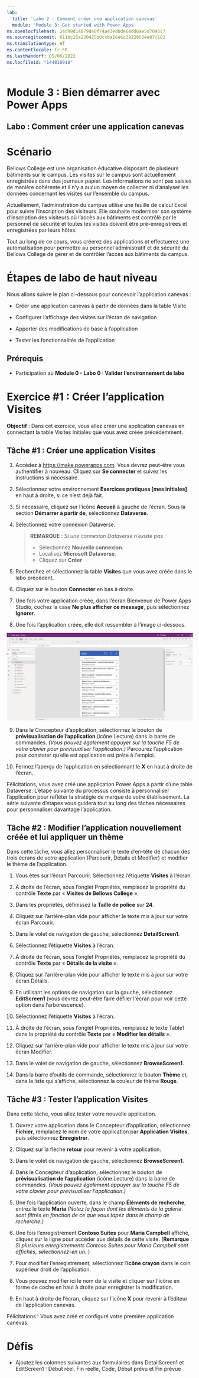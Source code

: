 ```yaml
---
lab:
  title: 'Labo 2 : Comment créer une application canevas'
  module: 'Module 3: Get started with Power Apps'
ms.openlocfilehash: 24d99d14079d40f74a43ed0de64dd6ae5d7046c7
ms.sourcegitcommit: 0118c25a230425d0ccba16e6c3922053ee07c183
ms.translationtype: HT
ms.contentlocale: fr-FR
ms.lasthandoff: 05/06/2022
ms.locfileid: "144810918"
---
```

# <a name="module-3-get-started-with-power-apps"></a>Module 3 : Bien démarrer avec Power Apps
## <a name="lab-how-to-build-a-canvas-app"></a>Labo : Comment créer une application canevas

# <a name="scenario"></a>Scénario

Bellows College est une organisation éducative disposant de plusieurs bâtiments sur le campus. Les visites sur le campus sont actuellement enregistrées dans des journaux papier. Les informations ne sont pas saisies de manière cohérente et il n’y a aucun moyen de collecter ni d’analyser les données concernant les visites sur l’ensemble du campus.

Actuellement, l’administration du campus utilise une feuille de calcul Excel pour suivre l’inscription des visiteurs. Elle souhaite moderniser son système d’inscription des visiteurs où l’accès aux bâtiments est contrôlé par le personnel de sécurité et toutes les visites doivent être pré-enregistrées et enregistrées par leurs hôtes.

Tout au long de ce cours, vous créerez des applications et effectuerez une automatisation pour permettre au personnel administratif et de sécurité du Bellows College de gérer et de contrôler l’accès aux bâtiments du campus.

# <a name="high-level-lab-steps"></a>Étapes de labo de haut niveau

Nous allons suivre le plan ci-dessous pour concevoir l’application canevas :

-   Créer une application canevas à partir de données dans la table Visite

-   Configurer l’affichage des visites sur l’écran de navigation

-   Apporter des modifications de base à l’application

-   Tester les fonctionnalités de l’application

## <a name="prerequisites"></a>Prérequis

-   Participation au **Module 0 - Labo 0 : Valider l’environnement de labo**

# <a name="exercise-1-create-visits-app"></a>Exercice \#1 : Créer l’application Visites

**Objectif** : Dans cet exercice, vous allez créer une application canevas en connectant la table Visites Initiales que vous avez créée précédemment.

## <a name="task-1-create-a-visits-app"></a>Tâche \#1 : Créer une application Visites

1.  Accédez à <https://make.powerapps.com>. Vous devrez peut-être vous authentifier à nouveau. Cliquez sur **Se connecter** et suivez les instructions si nécessaire.

2.  Sélectionnez votre environnement **Exercices pratiques [mes initiales]** en haut à droite, si ce n’est déjà fait.

3.  Si nécessaire, cliquez sur l’icône **Accueil** à gauche de l’écran. Sous la section **Démarrer à partir de**, sélectionnez **Dataverse**.

4.  Sélectionnez votre connexion Dataverse. 

    >   **REMARQUE :** *Si une connexion Dataverse n’existe pas :*
    >   -   Sélectionnez **Nouvelle connexion**.
    >   -   Localisez **Microsoft Dataverse**.
    >   -   Cliquez sur **Créer**

5.  Recherchez et sélectionnez la table **Visites** que vous avez créée dans le labo précédent.

6.  Cliquez sur le bouton **Connecter** en bas à droite.

7.  Une fois votre application créée, dans l’écran Bienvenue de Power Apps Studio, cochez la case **Ne plus afficher ce message**, puis sélectionnez **Ignorer**.

8.  Une fois l’application créée, elle doit ressembler à l’image ci-dessous.

![Application canevas créée à partir des données Visite.](media/2-canvas-app-from-data.png)

9. Dans le Concepteur d’application, sélectionnez le bouton de **prévisualisation de l’application** (icône Lecture) dans la barre de commandes. *(Vous pouvez également appuyer sur la touche F5 de votre clavier pour prévisualiser l’application.)* Parcourez l’application pour constater qu’elle est application est prête à l'emploi.

10. Fermez l’aperçu de l’application en sélectionnant le **X** en haut à droite de l’écran.

Félicitations, vous avez créé une application Power Apps à partir d’une table Dataverse. L’étape suivante du processus consiste à personnaliser l’application pour refléter la stratégie de marque de votre établissement. La série suivante d’étapes vous guidera tout au long des tâches nécessaires pour personnaliser davantage l’application.

## <a name="task-2-modify-and-theme-the-newly-created-app"></a>Tâche \#2 : Modifier l’application nouvellement créée et lui appliquer un thème

Dans cette tâche, vous allez personnaliser le texte d’en-tête de chacun des trois écrans de votre application (Parcourir, Détails et Modifier) et modifier le thème de l’application.

1.  Vous êtes sur l’écran Parcourir. Sélectionnez l’étiquette **Visites** à l’écran.

3.  À droite de l’écran, sous l’onglet Propriétés, remplacez la propriété du contrôle  **Texte** par « **Visites de Bellows College** ».

4. Dans les propriétés, définissez la **Taille de police** sur **24**.

4.  Cliquez sur l’arrière-plan vide pour afficher le texte mis à jour sur votre écran Parcourir.

5.  Dans le volet de navigation de gauche, sélectionnez **DetailScreen1**.

5.  Sélectionnez l’étiquette **Visites** à l’écran.

6.  À droite de l’écran, sous l’onglet Propriétés, remplacez la propriété du contrôle  **Texte** par « **Détails de la visite** ».

7.  Cliquez sur l’arrière-plan vide pour afficher le texte mis à jour sur votre écran Détails.

8.  En utilisant les options de navigation sur la gauche, sélectionnez **EditScreen1** (vous devrez peut-être faire défiler l'écran pour voir cette option dans l’arborescence).

9.  Sélectionnez l’étiquette **Visites** à l’écran.

10.  À droite de l’écran, sous l’onglet Propriétés, remplacez le texte Table1 dans la propriété du contrôle  **Texte** par « **Modifier les détails** ».

11.  Cliquez sur l’arrière-plan vide pour afficher le texte mis à jour sur votre écran Modifier.

12. Dans le volet de navigation de gauche, sélectionnez **BrowseScreen1**.

13. Dans la barre d’outils de commande, sélectionnez le bouton **Thème** et, dans la liste qui s’affiche, sélectionnez la couleur de thème **Rouge**.

## <a name="task-3-test-your-visits-app"></a>Tâche \#3 : Tester l’application Visites

Dans cette tâche, vous allez tester votre nouvelle application.

1.  Ouvrez votre application dans le Concepteur d’application, sélectionnez **Fichier**, remplacez le nom de votre application par **Application Visites**, puis sélectionnez **Enregistrer**.

2.  Cliquez sur la flèche **retour** pour revenir à votre application.

3.  Dans le volet de navigation de gauche, sélectionnez **BrowseScreen1**.

4.  Dans le Concepteur d’application, sélectionnez le bouton de **prévisualisation de l’application** (icône Lecture) dans la barre de commandes. *(Vous pouvez également appuyer sur la touche F5 de votre clavier pour prévisualiser l’application.)*

4.  Une fois l’application ouverte, dans le champ **Éléments de recherche**, entrez le texte **Maria**
     *(Notez la façon dont les éléments de la galerie sont filtrés en fonction de ce que vous tapez dans le champ de recherche.)*

5.  Une fois l’enregistrement **Contoso Suites** pour **Maria Campbell** affiché, cliquez sur la ligne pour accéder aux détails de cette visite. (**Remarque** : *Si plusieurs enregistrements Contoso Suites pour Maria Campbell sont affichés, sélectionnez-en un.* )

6.  Pour modifier l’enregistrement, sélectionnez l’**icône crayon** dans le coin supérieur droit de l’application.

7.  Vous pouvez modifier ici le nom de la visite et cliquer sur l'icône en forme de coche en haut à droite pour enregistrer la modification.

8.  En haut à droite de l’écran, cliquez sur l’icône **X** pour revenir à l’éditeur de l’application canevas.

Félicitations ! Vous avez créé et configuré votre première application canevas.

# <a name="challenges"></a>Défis

-   Ajoutez les colonnes suivantes aux formulaires dans DetailScreen1 et EditScreen1 : Début réel, Fin réelle, Code, Début prévu et Fin prévue
